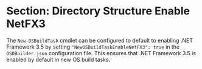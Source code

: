 # Section: Directory Structure Enable NetFX3

The `New-OSBuildTask` cmdlet can be configured to default to enabling .NET Framework 3.5 by setting `"NewOSBuildTaskEnableNetFX3": true` in the `OSDBuilder.json` configuration file. This ensures that .NET Framework 3.5 is enabled by default in new OS build tasks.
